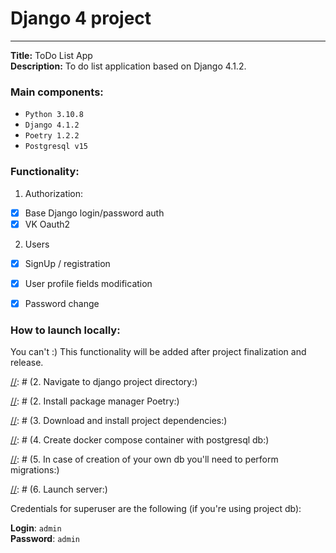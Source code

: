 # Django 4 project
___
**Title:** ToDo List App \
**Description:** To do list application based on Django 4.1.2.

### Main components:

- ```Python 3.10.8```
- ```Django 4.1.2```
- ```Poetry 1.2.2```
- ```Postgresql v15```

### Functionality:
1. Authorization:
- [x] Base Django login/password auth
- [x] VK Oauth2
2. Users
- [x] SignUp / registration
- [x] User profile fields modification
- [x] Password change




###
### How to launch locally:

You can't :)
This functionality will be added after project finalization and release.

[//]: # (1. Create and activate Python 3.10.7 virtual environment)

[//]: # (2. Navigate to django project directory:\)

[//]: # (   `cd todolist`)

[//]: # (2. Install package manager Poetry:\)

[//]: # (   `pip install poetry`)

[//]: # (3. Download and install project dependencies:\)

[//]: # (   `poetry install`)

[//]: # (4. Create docker compose container with postgresql db:\)

[//]: # (   `docker compose up --build -d`)

[//]: # (5. In case of creation of your own db you'll need to perform migrations:\)

[//]: # (   `python ./todolist/manage.py migrate`)

[//]: # (6. Launch server:\)

[//]: # (   `python ./todolist/manage.py runserver`)

[//]: # (You can access django-admin panel from http://127.0.0.1:8000/admin/ )

Credentials for superuser are the following (if you're using project db): 

**Login**: `admin`\
**Password**: `admin`




